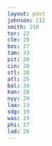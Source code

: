 ```yaml
---
layout: post
johnson: 212
smith: 210
tor: 22
cle: 29
bos: 27
tam: 33
pit: 28
cin: 20
stl: 28
atl: 25
bal: 34
kan: 28
nyy: 29
laa: 23
sdg: 19
was: 24
phi: 27
lad: 26
---
```

